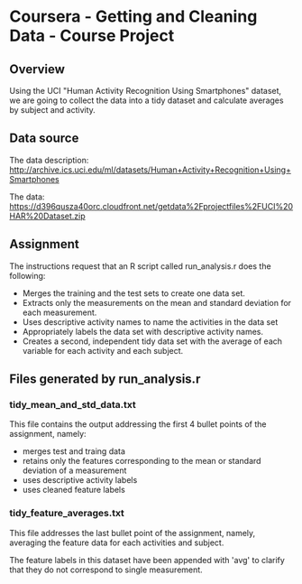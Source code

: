 Coursera - Getting and Cleaning Data - Course Project
========================

## Overview

Using the UCI "Human Activity Recognition Using Smartphones" dataset, we are going to collect the data into a tidy dataset and calculate averages by subject and activity.


## Data source

The data description: 
http://archive.ics.uci.edu/ml/datasets/Human+Activity+Recognition+Using+Smartphones 

The data:
https://d396qusza40orc.cloudfront.net/getdata%2Fprojectfiles%2FUCI%20HAR%20Dataset.zip 

## Assignment

The instructions request that an R script called run_analysis.r does the following:
* Merges the training and the test sets to create one data set.
* Extracts only the measurements on the mean and standard deviation for each measurement. 
* Uses descriptive activity names to name the activities in the data set
* Appropriately labels the data set with descriptive activity names. 
* Creates a second, independent tidy data set with the average of each variable for each activity and each subject. 

## Files generated by run_analysis.r

### tidy_mean_and_std_data.txt
This file contains the output addressing the first 4 bullet points of the assignment, namely:
* merges test and traing data
* retains only the features corresponding to the mean or standard deviation of a measurement
* uses descriptive activity labels
* uses cleaned feature labels

### tidy_feature_averages.txt
This file addresses the last bullet point of the assignment, namely, averaging the feature data for each activities and subject.

The feature labels in this dataset have been appended with 'avg' to clarify that they do not correspond to single measurement.



